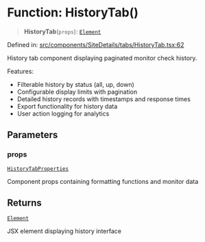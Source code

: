 # Function: HistoryTab()

> **HistoryTab**(`props`): [`Element`](https://github.com/DefinitelyTyped/DefinitelyTyped/blob/1a60e1b9a9062ff9c48c681ca3d8b6f717b616b9/types/react/jsx-runtime.d.ts#L6)

Defined in: [src/components/SiteDetails/tabs/HistoryTab.tsx:62](https://github.com/Nick2bad4u/Uptime-Watcher/blob/dca5483e793478722cd3e6e125cafcec5fc771f0/src/components/SiteDetails/tabs/HistoryTab.tsx#L62)

History tab component displaying paginated monitor check history.

Features:
- Filterable history by status (all, up, down)
- Configurable display limits with pagination
- Detailed history records with timestamps and response times
- Export functionality for history data
- User action logging for analytics

## Parameters

### props

[`HistoryTabProperties`](../interfaces/HistoryTabProperties.md)

Component props containing formatting functions and monitor data

## Returns

[`Element`](https://github.com/DefinitelyTyped/DefinitelyTyped/blob/1a60e1b9a9062ff9c48c681ca3d8b6f717b616b9/types/react/jsx-runtime.d.ts#L6)

JSX element displaying history interface
